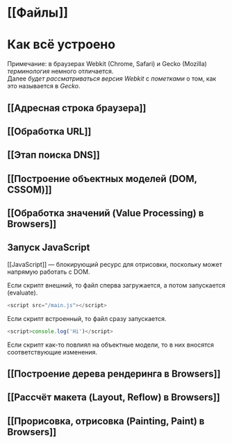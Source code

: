 # [[Файлы]]

# Как всё устроено

Примечание: в браузерах Webkit (Chrome, Safari) и Gecko (Mozilla) *терминология* немного отличается.  
Далее *будет рассматриваться версия Webkit* с *пометками* о том, как это называется в *Gecko*.

## [[Адресная строка браузера]]

## [[Обработка URL]]

## [[Этап поиска DNS]]

## [[Построение объектных моделей (DOM, CSSOM)]]

## [[Обработка значений (Value Processing) в Browsers]]
## Запуск JavaScript

[[JavaScript]] — блокирующий ресурс для отрисовки, поскольку может напрямую работать с DOM.

Если скрипт внешний, то файл сперва загружается, а потом запускается (evaluate).
```js
<script src="/main.js"></script>
```
Если скрипт встроенный, то файл сразу запускается.
```js
<script>console.log('Hi')</script>
```

Если скрипт как-то повлиял на объектные модели, то в них вносятся соответствующие изменения.

<!-- * файл загружается
* код парсится и строится Абстрактное Синтаксическое Дерево
* код преобразуется в машинный
* запускается машинный код -->

## [[Построение дерева рендеринга в Browsers]]

## [[Рассчёт макета (Layout, Reflow) в Browsers]]
## [[Прорисовка, отрисовка (Painting, Paint) в Browsers]]


